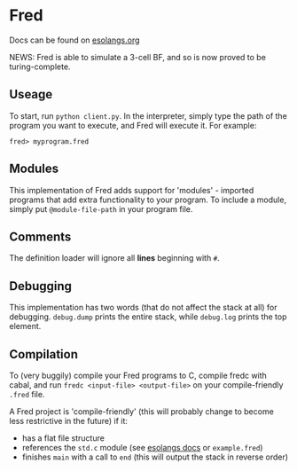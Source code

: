 # Fred

Docs can be found on [esolangs.org](https://esolangs.org/wiki/Fred)

NEWS:
Fred is able to simulate a 3-cell BF, and so is now proved to be turing-complete.

## Useage
To start, run `python client.py`. In the interpreter, simply type the path of the program you want to execute, and Fred will execute it. For example:
```
fred> myprogram.fred
```

## Modules
This implementation of Fred adds support for 'modules' - imported programs that add extra functionality to your program. To include a module, simply put `@module-file-path` in your program file.

## Comments
The definition loader will ignore all **lines** beginning with `#`.

## Debugging
This implementation has two words (that do not affect the stack at all) for debugging. `debug.dump` prints the entire stack, while `debug.log` prints the top element.

## Compilation
To (very buggily) compile your Fred programs to C, compile fredc with cabal, and run `fredc <input-file> <output-file>` on your compile-friendly `.fred` file.

A Fred project is 'compile-friendly' (this will probably change to become less restrictive in the future) if it:
- has a flat file structure
- references the `std.c` module (see [esolangs docs](https://esolangs.org/wiki/Fred) or `example.fred`)
- finishes `main` with a call to `end` (this will output the stack in reverse order)